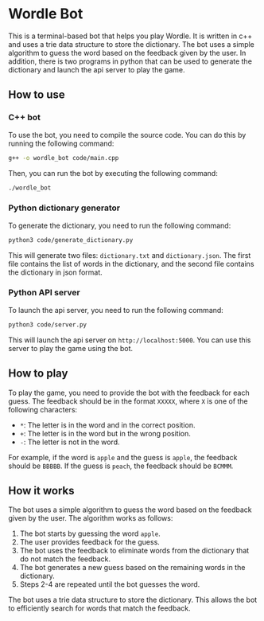 # Wordle Bot

This is a terminal-based bot that helps you play Wordle. It is written in c++ and uses a trie data structure to store the dictionary. The bot uses a simple algorithm to guess the word based on the feedback given by the user. In addition, there is two programs in python that can be used to generate the dictionary and launch the api server to play the game.

## How to use

### C++ bot

To use the bot, you need to compile the source code. You can do this by running the following command:

```bash
g++ -o wordle_bot code/main.cpp
```

Then, you can run the bot by executing the following command:

```bash
./wordle_bot
```

### Python dictionary generator

To generate the dictionary, you need to run the following command:

```bash
python3 code/generate_dictionary.py
```

This will generate two files: `dictionary.txt` and `dictionary.json`. The first file contains the list of words in the dictionary, and the second file contains the dictionary in json format.

### Python API server

To launch the api server, you need to run the following command:

```bash
python3 code/server.py
```

This will launch the api server on `http://localhost:5000`. You can use this server to play the game using the bot.

## How to play

To play the game, you need to provide the bot with the feedback for each guess. The feedback should be in the format `XXXXX`, where `X` is one of the following characters:

- `*`: The letter is in the word and in the correct position.
- `+`: The letter is in the word but in the wrong position.
- `-`: The letter is not in the word.

For example, if the word is `apple` and the guess is `apple`, the feedback should be `BBBBB`. If the guess is `peach`, the feedback should be `BCMMM`.

## How it works

The bot uses a simple algorithm to guess the word based on the feedback given by the user. The algorithm works as follows:

1. The bot starts by guessing the word `apple`.
2. The user provides feedback for the guess.
3. The bot uses the feedback to eliminate words from the dictionary that do not match the feedback.
4. The bot generates a new guess based on the remaining words in the dictionary.
5. Steps 2-4 are repeated until the bot guesses the word.

The bot uses a trie data structure to store the dictionary. This allows the bot to efficiently search for words that match the feedback.
